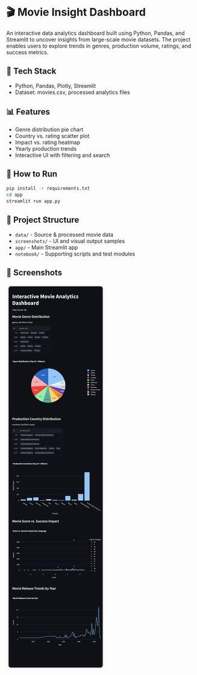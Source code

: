 # 🎬 Movie Insight Dashboard

An interactive data analytics dashboard built using Python, Pandas, and Streamlit to uncover insights from large-scale movie datasets. The project enables users to explore trends in genres, production volume, ratings, and success metrics.

## 🔧 Tech Stack
- Python, Pandas, Plotly, Streamlit
- Dataset: movies.csv, processed analytics files

## 📊 Features
- Genre distribution pie chart
- Country vs. rating scatter plot
- Impact vs. rating heatmap
- Yearly production trends
- Interactive UI with filtering and search

## 🚀 How to Run
```bash
pip install -r requirements.txt
cd app
streamlit run app.py
```

## 📁 Project Structure
- `data/` - Source & processed movie data
- `screenshots/` - UI and visual output samples
- `app/` - Main Streamlit app
- `notebook/` - Supporting scripts and test modules

## 📸 Screenshots
![Dashboard Screenshot](./screenshots/movie_insight_dashboard_screenshot.png)
